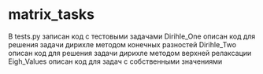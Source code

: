# matrix_tasks

В tests.py записан код с тестовыми задачами
Dirihle_One описан код для решения задачи дирихле методом конечных разностей
Dirihle_Two описан код для решения задачи дирихле методом верхней релаксации
Eigh_Values описан код для задач с собственными значениями
